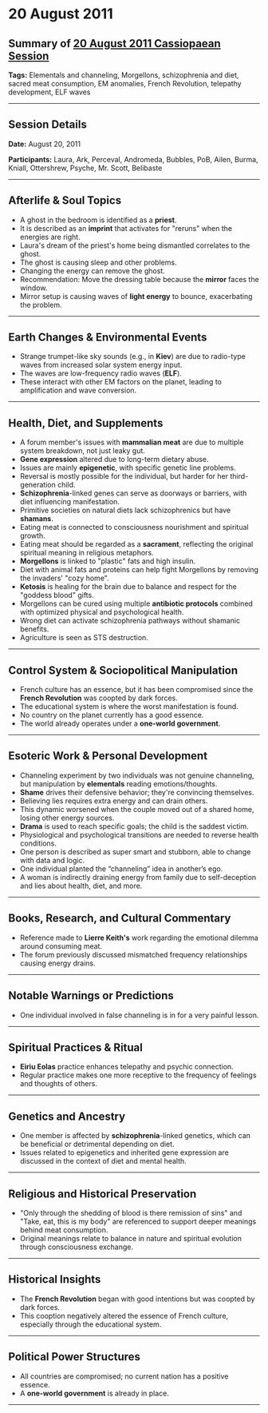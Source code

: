 # 20 August 2011

## Summary of [20 August 2011 Cassiopaean Session](https://cassiopaea.org/forum/threads/session-20-august-2011.24722/#post-285390)

**Tags:** Elementals and channeling, Morgellons, schizophrenia and diet, sacred meat consumption, EM anomalies, French Revolution, telepathy development, ELF waves

---


## Session Details

**Date:** August 20, 2011

**Participants:** Laura, Ark, Perceval, Andromeda, Bubbles, PoB, Ailen, Burma, Kniall, Ottershrew, Psyche, Mr. Scott, Belibaste

---


## Afterlife & Soul Topics

- A ghost in the bedroom is identified as a **priest**.
- It is described as an **imprint** that activates for "reruns" when the energies are right.
- Laura's dream of the priest's home being dismantled correlates to the ghost.
- The ghost is causing sleep and other problems.
- Changing the energy can remove the ghost.
- Recommendation: Move the dressing table because the **mirror** faces the window.
- Mirror setup is causing waves of **light energy** to bounce, exacerbating the problem.

---


## Earth Changes & Environmental Events

- Strange trumpet-like sky sounds (e.g., in **Kiev**) are due to radio-type waves from increased solar system energy input.
- The waves are low-frequency radio waves (**ELF**).
- These interact with other EM factors on the planet, leading to amplification and wave conversion.

---


## Health, Diet, and Supplements

- A forum member's issues with **mammalian meat** are due to multiple system breakdown, not just leaky gut.
- **Gene expression** altered due to long-term dietary abuse.
- Issues are mainly **epigenetic**, with specific genetic line problems.
- Reversal is mostly possible for the individual, but harder for her third-generation child.
- **Schizophrenia**-linked genes can serve as doorways or barriers, with diet influencing manifestation.
- Primitive societies on natural diets lack schizophrenics but have **shamans**.
- Eating meat is connected to consciousness nourishment and spiritual growth.
- Eating meat should be regarded as a **sacrament**, reflecting the original spiritual meaning in religious metaphors.
- **Morgellons** is linked to "plastic" fats and high insulin.
- Diet with animal fats and proteins can help fight Morgellons by removing the invaders' "cozy home".
- **Ketosis** is healing for the brain due to balance and respect for the "goddess blood" gifts.
- Morgellons can be cured using multiple **antibiotic protocols** combined with optimized physical and psychological health.
- Wrong diet can activate schizophrenia pathways without shamanic benefits.
- Agriculture is seen as STS destruction.

---


## Control System & Sociopolitical Manipulation

- French culture has an essence, but it has been compromised since the **French Revolution** was coopted by dark forces.
- The educational system is where the worst manifestation is found.
- No country on the planet currently has a good essence.
- The world already operates under a **one-world government**.

---


## Esoteric Work & Personal Development

- Channeling experiment by two individuals was not genuine channeling, but manipulation by **elementals** reading emotions/thoughts.
- **Shame** drives their defensive behavior; they're convincing themselves.
- Believing lies requires extra energy and can drain others.
- This dynamic worsened when the couple moved out of a shared home, losing other energy sources.
- **Drama** is used to reach specific goals; the child is the saddest victim.
- Physiological and psychological transitions are needed to reverse health conditions.
- One person is described as super smart and stubborn, able to change with data and logic.
- One individual planted the “channeling” idea in another’s ego.
- A woman is indirectly draining energy from family due to self-deception and lies about health, diet, and more.

---


## Books, Research, and Cultural Commentary

- Reference made to **Lierre Keith's** work regarding the emotional dilemma around consuming meat.
- The forum previously discussed mismatched frequency relationships causing energy drains.

---


## Notable Warnings or Predictions

- One individual involved in false channeling is in for a very painful lesson.

---


## Spiritual Practices & Ritual

- **Eiriu Eolas** practice enhances telepathy and psychic connection.
- Regular practice makes one more receptive to the frequency of feelings and thoughts of others.

---


## Genetics and Ancestry

- One member is affected by **schizophrenia**-linked genetics, which can be beneficial or detrimental depending on diet.
- Issues related to epigenetics and inherited gene expression are discussed in the context of diet and mental health.

---


## Religious and Historical Preservation

- "Only through the shedding of blood is there remission of sins" and "Take, eat, this is my body" are referenced to support deeper meanings behind meat consumption.
- Original meanings relate to balance in nature and spiritual evolution through consciousness exchange.

---


## Historical Insights

- The **French Revolution** began with good intentions but was coopted by dark forces.
- This cooption negatively altered the essence of French culture, especially through the educational system.

---


## Political Power Structures

- All countries are compromised; no current nation has a positive essence.
- A **one-world government** is already in place.

---



